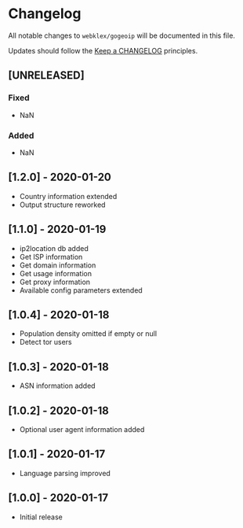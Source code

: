 # Changelog

All notable changes to `webklex/gogeoip` will be documented in this file.

Updates should follow the [Keep a CHANGELOG](http://keepachangelog.com/) principles.

## [UNRELEASED]
### Fixed
- NaN

### Added
- NaN

## [1.2.0] - 2020-01-20
- Country information extended
- Output structure reworked

## [1.1.0] - 2020-01-19
- ip2location db added
- Get ISP information
- Get domain information
- Get usage information
- Get proxy information
- Available config parameters extended

## [1.0.4] - 2020-01-18
- Population density omitted if empty or null
- Detect tor users

## [1.0.3] - 2020-01-18
- ASN information added

## [1.0.2] - 2020-01-18
- Optional user agent information added

## [1.0.1] - 2020-01-17
- Language parsing improved

## [1.0.0] - 2020-01-17
- Initial release
